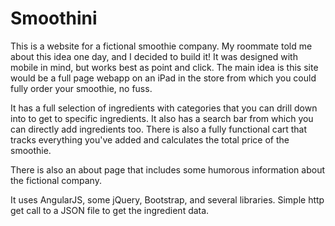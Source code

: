 # Smoothini
This is a website for a fictional smoothie company. My roommate told me about this idea one day, and I decided to build it! It was designed with mobile in mind, but works best as point and click. The main idea is this site would be a full page webapp on an iPad in the store from which you could fully order your smoothie, no fuss.

It has a full selection of ingredients with categories that you can drill down into to get to specific ingredients. It also has a search bar from which you can directly add ingredients too. There is also a fully functional cart that tracks everything you've added and calculates the total price of the smoothie.

There is also an about page that includes some humorous information about the fictional company.

It uses AngularJS, some jQuery, Bootstrap, and several libraries. Simple http get call to a JSON file to get the ingredient data.
